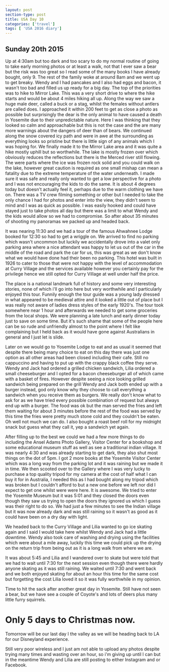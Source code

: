 ```yaml
---
layout: post
section-type: post
title: USA Day 10
categories: ['travel']
tags: [ 'USA 2016 diary']
---
```

## Sunday 20th 2015  
Up at 4:30am but too dark and too scary to do my normal routine of going to take early morning photos or at least a walk, not that I ever saw a bear but the risk was too great so I read some of the many books I have already bought, only 9. The rest of the family woke at around 8am and we went up to get breaky.
Wendy and I had pancakes and I also had eggs and bacon, it wasn't too bad and filled us up ready for a big day. The top of the priorities was to hike to Mirror Lake. This was a very short drive to where the hike starts and would be about 4 miles hiking all up. Along the way we saw a huge male deer, called a buck or a stag, whilst the females without antlers are called does. I approached it within 200 feet to get as close a photo as possible but surprisingly the dear is the only animal to have caused a death in Yosemite due to their unpredictable nature. Here I was thinking that they looked so calm and approachable but this is not the case and the are many more warnings about the dangers of deer than of bears. We continued along the snow covered icy path and were in awe at the surrounding as everything looks so pristine but there is little sign of any animals which I was hoping for. We finally made it to the Mirror Lake area and it was quite a hike mostly uphill but so worthwhile. The lake is mostly frozen over which obviously reduces the reflections but there is the Merced river still flowing. The were parts where the ice was frozen rock solid and you could walk on the lake, however great caution is required as one small mishap can mean a fatality due to the extreme temperature of the water underneath. I made sure it was safe and really only wanted to get a low perspective for a photo and I was not encouraging the kids to do the same. It is about 4 degrees today but doesn't actually feel it, perhaps due to the warm clothing we have on. There was a TV crew filming something or other but I needed to take the only chance I had for photos and enter into the view, they didn't seem to mind and I was as quick as possible. I was easily hooked and could have stayed just to take photos all day but there was a limit to what Wendy and the kids would allow so we had to compromise. So after about 35 minutes of shooting my panoramas we packed up and headed back.

It was nearing 11:30 and we had a tour of the famous Ahwahnee Lodge booked for 12:30 so had to get a wriggle on. We arrived to find no parking which wasn't uncommon but luckily we accidentally drove into a valet only parking area where a nice attendant was happy to let us out of the car in the middle of the road and park the car for us, this was great as we don't know what we would have done had their been no parking. This hotel was built in 1926 to cater to those that were not happy with the level of accommodation at Curry Village and the services available however you certainly pay for the privilege hence we still opted for Curry Village at well under half the price.

The place is a national landmark full of history and some very interesting stories, none of which i'll go into here but very worthwhile and I particularly enjoyed this tour. Funnily enough the tour guide was a young lady dressed in what appeared to be medieval attire and it looked a little out of place but I was really not aware of ladies dress styles of the early 1920's. The tour took somewhere near 1 hour and afterwards we needed to get some groceries from the local shops. We were planning a late lunch and early dinner today just to save on some time. But it's such shame that some of the people here can be so rude and unfriendly almost to the point where I felt like complaining but I held back as it would have gone against Australians in general and I just let is slide.

Later on we would go to Yosemite Lodge to eat and as usual it seemed that despite there being many choice to eat on this day there was just one option as all other areas had been closed including their cafe. Still no cappuccino and having to put up with the crappy black coffee they serve. Wendy and Jack had ordered a grilled chicken sandwich, Lilia ordered a small cheeseburger and I opted for a bacon cheeseburger all of which came with a basket of fires. However despite seeing a nice looking grilled sandwich being prepared on the grill Wendy and Jack both ended up with a burger instead, god only know why they choose to call everything a sandwich when you receive them as burgers. We really don't know what to ask for as we have tried every possible combination of request but always end up with a burger. The food was ok but the man served the fries and left them waiting for about 3 minutes before the rest of the food was served by this time the fries were pretty much stone cold and they couldn't be eaten. Oh well not much we can do. I also bought a roast beef roll for my midnight snack but guess what they call it, yep a sandwich yet again.

After filling up to the best we could we had a few more things to do including the Ansel Adams Photo Gallery, Visitor Center for a bookshop and some educational museum stuff as well as see a traditional indian village. It was nearly 4:30 and was already starting to get dark, they also shut most things on the dot of 5pm. I got 2 more books at the Yosemite Visitor Center which was a long way from the parking lot and it was raining but we made it in time. We then scooted over to the Gallery where I was very lucky to purchase a top quality tripod for my camera at the cost of half what I can buy it for in Australia, I needed this as I had bought along my tripod which was broken but I couldn't afford to but a new one before we left nor did I expect to get one whilst were were here. It is awesome. We tried to enter the Yosemite Museum but it was 5:01 and they closed the doors even though they saw us trying to open the doors they ignored us which I guess was their right to do so. We had just a few minutes to see the Indian village but it was now already dark and was still raining so it wasn't as good as it could have been on a dry day with light.

We headed back to the Curry Village and Lilia wanted to go ice skating again and I said I would take here whilst Wendy and Jack had a little downtime. Wendy also took care of washing and drying using the facilities which were about a mile away, luckily this time we could pick up the drying on the return trip from being out as it is a long walk from where we are.

It was about 5:45 and Lilia and I wandered over to skate but were told that we had to wait until 7:30 for the next session even though there were hardly anyone skating as it was still raining. We waited until 7:30 and went back and we both enjoyed skating for about an hour this time for the same cost but forgetting the cost Lilia loved it so it was fully worthwhile in my opinion.

Time to hit the sack after another great day in Yosemite. Still have not seen a bear, but we have see a couple of Coyote's and lots of deers plus many little furry squirrels.

# Only 5 days to Christmas now.

Tomorrow will be our last day I the valley as we will be heading back to LA for our Disneyland experience.


 Still very poor wireless and I just am not able to upload any photos despite trying many times and wasting over an hour, so i'm giving up until I can but in the meantime Wendy and Lilia are still posting to either Instagram and or Facebook.
